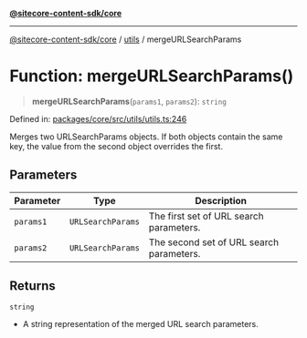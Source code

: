 [**@sitecore-content-sdk/core**](../../README.md)

***

[@sitecore-content-sdk/core](../../README.md) / [utils](../README.md) / mergeURLSearchParams

# Function: mergeURLSearchParams()

> **mergeURLSearchParams**(`params1`, `params2`): `string`

Defined in: [packages/core/src/utils/utils.ts:246](https://github.com/Sitecore/content-sdk/blob/bfe672d212140ef15b86f850b9fb38de51521218/packages/core/src/utils/utils.ts#L246)

Merges two URLSearchParams objects. If both objects contain the same key, the value from the second object overrides the first.

## Parameters

| Parameter | Type | Description |
| ------ | ------ | ------ |
| `params1` | `URLSearchParams` | The first set of URL search parameters. |
| `params2` | `URLSearchParams` | The second set of URL search parameters. |

## Returns

`string`

- A string representation of the merged URL search parameters.

